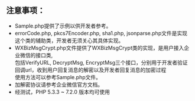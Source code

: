 注意事项：
-------------
- Sample.php提供了示例以供开发者参考。  
- errorCode.php, pkcs7Encoder.php, sha1.php, jsonparse.php文件是实现这个类的辅助类，开发者无须关心其具体实现。  
- WXBizMsgCrypt.php文件提供了WXBizMsgCrypt类的实现，是用户接入企业微信的接口类,   
  包括VerifyURL, DecryptMsg, EncryptMsg三个接口，分别用于开发者验证回调url，收到用户回复消息的解密以及开发者回复消息的加密过程  
  使用方法可以参考Sample.php文件。
- 加解密协议请参考企业微信官方文档。
- 经测试，PHP 5.3.3 ~ 7.2.0 版本均可使用

